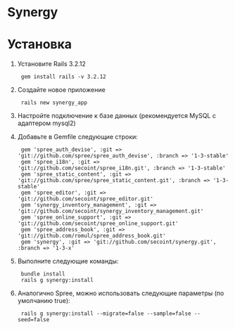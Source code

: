 Synergy
============


Установка
============

1. Установите Rails 3.2.12
    
        gem install rails -v 3.2.12
    
1. Создайте новое приложение
    
        rails new synergy_app
    
1. Настройте подключение к базе данных (рекомендуется MySQL с адаптером mysql2)
1. Добавьте в Gemfile следующие строки:
        
        gem 'spree_auth_devise', :git => 'git://github.com/spree/spree_auth_devise', :branch => '1-3-stable'
        gem 'spree_i18n', :git => 'git://github.com/secoint/spree_i18n.git', :branch => '1-3-stable'
        gem 'spree_static_content', :git => 'git://github.com/spree/spree_static_content.git', :branch => '1-3-stable'
        gem 'spree_editor', :git => 'git://github.com/secoint/spree_editor.git'
        gem 'synergy_inventory_management', :git => 'git://github.com/secoint/synergy_inventory_management.git'
        gem 'spree_online_support', :git => 'git://github.com/secoint/spree_online_support.git'
        gem 'spree_address_book', :git => 'git://github.com/romul/spree_address_book.git'
        gem 'synergy', :git => 'git://github.com/secoint/synergy.git', :branch => '1-3-x'
    
1. Выполните следующие команды:
    
        bundle install
        rails g synergy:install

1. Аналогично Spree, можно использовать следующие параметры (по умолчанию true):

        rails g synergy:install --migrate=false --sample=false --seed=false